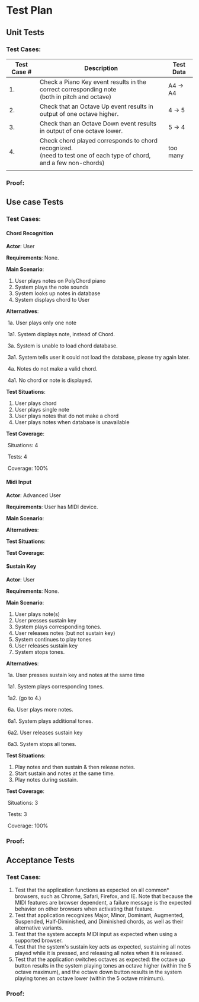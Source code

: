 # Test Plan

## Unit Tests

### Test Cases:

| Test Case # | Description                                                  | Test Data |
| ----------- | ------------------------------------------------------------ | --------- |
| 1.          | Check a Piano Key event results in the correct corresponding note <br />(both in pitch and octave) | A4 -> A4  |
| 2.          | Check that an Octave Up event results in output of one octave higher. | 4 -> 5    |
| 3.          | Check than an Octave Down event results in output of one octave lower. | 5 -> 4    |
| 4.          | Check chord played corresponds to chord recognized.<br />(need to test one of each type of chord, and a few non-chords) | too many  |
|             |                                                              |           |

### Proof:

## Use case Tests

### Test Cases:

#### Chord Recognition

**Actor**: User

**Requirements**: None.

**Main Scenario**:

1. User plays notes on PolyChord piano
2. System plays the note sounds
3. System looks up notes in database
4. System displays chord to User

**Alternatives**:

​	1a. User plays only one note

​	1a1. System displays note, instead of Chord.

​	3a. System is unable to load chord database.

​	3a1. System tells user it could not load the database, please try again later.

​	4a. Notes do not make a valid chord.

​	4a1. No chord or note is displayed.

**Test Situations**:

1. User plays chord
2. User plays single note
3. User plays notes that do not make a chord
4. User plays notes when database is unavailable

**Test Coverage**:

​	Situations: 4

​	Tests: 4

​	Coverage: 100%

#### Midi Input

**Actor**: Advanced User

**Requirements**: User has MIDI device.

**Main Scenario**:

**Alternatives**:

**Test Situations**:

**Test Coverage**:

#### Sustain Key

**Actor**: User

**Requirements**: None.

**Main Scenario**:

1. User plays note(s)
2. User presses sustain key
3. System plays corresponding tones.
4. User releases notes (but not sustain key)
5. System continues to play tones
6. User releases sustain key
7. System stops tones.

**Alternatives**:

​	1a. User presses sustain key and notes at the same time

​	1a1. System plays corresponding tones.

​	1a2. (go to 4.)

​	6a. User plays more notes.

​	6a1. System plays additional tones.

​	6a2. User releases sustain key

​	6a3. System stops all tones.

**Test Situations**:

1. Play notes and then sustain & then release notes.
2. Start sustain and notes at the same time.
3. Play notes during sustain.

**Test Coverage**:

​	Situations: 3

​	Tests: 3

​	Coverage: 100%

### Proof:

## Acceptance Tests

### Test Cases:

1. Test that the application functions as expected on all common* browsers, such as Chrome, Safari, Firefox, and IE. Note that because the MIDI features are browser dependent, a failure message is the expected behavior on other browsers when activating that feature.
2. Test that application recognizes Major, Minor, Dominant, Augmented, Suspended, Half-Diminished, and Diminished chords, as well as their alternative variants.
3. Test that the system accepts MIDI input as expected when using a supported browser.
4. Test that the system's sustain key acts as expected, sustaining all notes played while it is pressed, and releasing all notes when it is released.
5. Test that the application switches octaves as expected: the octave up button results in the system playing tones an octave higher (within the 5 octave maximum), and the octave down button results in the system playing tones an octave lower (within the 5 octave minimum).

### Proof:

